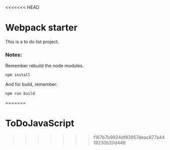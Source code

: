 <<<<<<< HEAD
# Webpack starter

This is a to do list project.

### Notes:

Remember rebuild the node modules.

```
npm install
```

And for build, remember:

```
npm run build
```
=======
# ToDoJavaScript
>>>>>>> f167b7b9924df83957deac877a4419230b20d449
